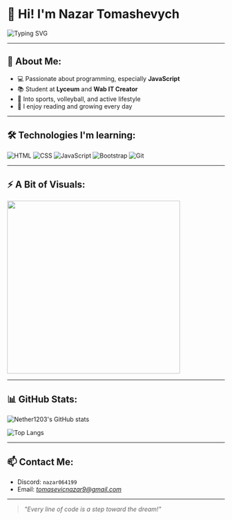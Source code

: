 # 👋 Hi! I'm Nazar Tomashevych

<img src="https://readme-typing-svg.herokuapp.com?font=Fira+Code&size=22&duration=3000&pause=500&center=true&vCenter=true&multiline=true&width=435&height=80&lines=Web+developer+in+the+making;I+love+coding+and+learning+new+things!" alt="Typing SVG" />

---

## 🧠 About Me:
- 💻 Passionate about programming, especially **JavaScript**
- 📚 Student at **Lyceum** and **Wab IT Creator**
- 🏐 Into sports, volleyball, and active lifestyle
- 📖 I enjoy reading and growing every day

---

## 🛠️ Technologies I'm learning:
![HTML](https://img.shields.io/badge/-HTML5-E34F26?logo=html5&logoColor=fff)
![CSS](https://img.shields.io/badge/-CSS3-1572B6?logo=css3&logoColor=fff)
![JavaScript](https://img.shields.io/badge/-JavaScript-F7DF1E?logo=javascript&logoColor=000)
![Bootstrap](https://img.shields.io/badge/-Bootstrap-7952B3?logo=bootstrap&logoColor=fff)
![Git](https://img.shields.io/badge/-Git-F05032?logo=git&logoColor=fff)

---

## ⚡ A Bit of Visuals:
<img src="https://media.giphy.com/media/qgQUggAC3Pfv687qPC/giphy.gif" width="400"/>

---

## 📊 GitHub Stats:
![Nether1203's GitHub stats](https://github-readme-stats.vercel.app/api?username=nether1203&show_icons=true&theme=tokyonight)

![Top Langs](https://github-readme-stats.vercel.app/api/top-langs/?username=nether1203&layout=compact&theme=tokyonight)

---

## 📫 Contact Me:
- Discord: `nazar064199`
- Email: *tomasevicnazar9@gmail.com*

---

> *"Every line of code is a step toward the dream!"*
